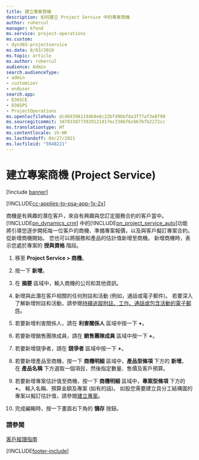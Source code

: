 ```yaml
---
title: 建立專案商機
description: 如何建立 Project Service 中的專案商機
author: ruhercul
manager: kfend
ms.service: project-operations
ms.custom:
- dyn365-projectservice
ms.date: 8/03/2018
ms.topic: article
ms.author: ruhercul
audience: Admin
search.audienceType:
- admin
- customizer
- enduser
search.app:
- D365CE
- D365PS
- ProjectOperations
ms.openlocfilehash: dc4693981194b8e8c22bfd9bbfda3f77af3e8f99
ms.sourcegitcommit: 3d78338773929121d17ec3386f6cb67bfb2272cc
ms.translationtype: HT
ms.contentlocale: zh-HK
ms.lasthandoff: 04/27/2021
ms.locfileid: "5948221"
---
```

# <a name="create-a-project-opportunity-project-service"></a>建立專案商機 (Project Service)

[!include [banner](../includes/psa-now-project-operations.md)]

[!INCLUDE[cc-applies-to-psa-app-1x-2x](../includes/cc-applies-to-psa-app-1x-2x.md)]

商機是有興趣的潛在客戶，來自有興趣與您訂定服務合約的客戶當中。 [!INCLUDE[pn_dynamics_crm](../includes/pn-dynamics-crm.md)] 中的[!INCLUDE[pn_project_service_auto](../includes/pn-project-service-auto.md)]功能將引導您逐步開拓每一位客戶的商機、準備專案報價，以及與客戶擬訂專案合約。 從新增商機開始。 您也可以將服務和產品的估計值新增至商機。 新增商機時，表示您處於專案的 **授與資格** 階段。  
  
1.  移至 **Project Service > 商機**。  
  
2.  按一下 **新增**。  
  
3.  在 **摘要** 區域中，輸入商機的公司和其他資訊。  
  
4.  新增與此潛在客戶相關的任何附註和活動 (例如，通話或電子郵件)。 若要深入了解新增附註和活動，請參閱[持續追蹤附註、工作、通話或包含活動的電子郵件](/dynamics365/customerengagement/on-premises/basics/work-with-activities)。  
  
5.  若要新增利害關係人，請在 **利害關係人** 區域中按一下 **+**。  
  
6.  若要新增銷售團隊成員，請在 **銷售團隊成員** 區域中按一下 **+**。  
  
7.  若要新增競爭者，請在 **競爭者** 區域中按一下 **+**。  
  
8.  若要新增產品至商機，按一下 **商機明細** 區域中，**產品型條項** 下方的 **新增**。 在 **產品名稱** 下方選取一個項目，然後指定數量、售價及客戶預算。  
  
9. 若要新增專案估計值至商機，按一下 **商機明細** 區域中，**專案型條項** 下方的 **+**。 輸入名稱、預算金額及專案 (如有的話)。 如股您需要建立具分工結構圖的專案以擬訂估計值，請參閱[建立專案](../psa/create-project.md)。  
  
10. 完成編輯時，按一下畫面右下角的 **儲存** 按鈕。  
  
### <a name="see-also"></a>請參閱  
 [客戶經理指南](../psa/account-manager-guide.md)


[!INCLUDE[footer-include](../includes/footer-banner.md)]
